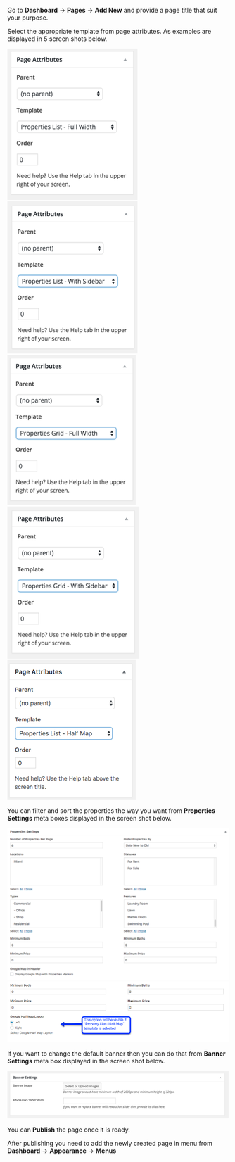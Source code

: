Go to <strong>Dashboard</strong> &rarr; <strong>Pages</strong> &rarr; <strong>Add New</strong> and provide a page title that suit your purpose.

Select the appropriate template from page attributes. As examples are displayed in 5 screen shots below.

![Real Places Theme](images/pages/1.png)
![Real Places Theme](images/pages/2.png)
![Real Places Theme](images/pages/3.png)
![Real Places Theme](images/pages/4.png)
![Real Places Theme](images/pages/half-map.png)

 You can filter and sort the properties the way you want from <strong>Properties Settings</strong> meta boxes displayed in the screen shot below.

![Real Places Theme](images/pages/5.png)
![Real Places Theme](images/pages/5-1.png)

If you want to change the default banner then you can do that from <strong>Banner Settings</strong> meta box displayed in the screen shot below.

![Real Places Theme](images/pages/6.png)

You can <strong>Publish</strong> the page once it is ready.


After publishing you need to add the newly created page in menu from <strong>Dashboard</strong> &rarr; <strong>Appearance</strong> &rarr; <strong>Menus</strong>
